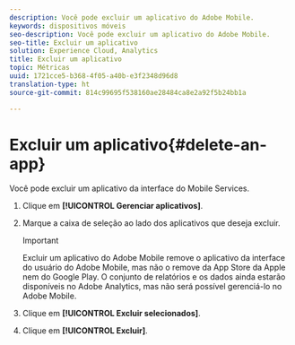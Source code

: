```yaml
---
description: Você pode excluir um aplicativo do Adobe Mobile.
keywords: dispositivos móveis
seo-description: Você pode excluir um aplicativo do Adobe Mobile.
seo-title: Excluir um aplicativo
solution: Experience Cloud, Analytics
title: Excluir um aplicativo
topic: Métricas
uuid: 1721cce5-b368-4f05-a40b-e3f2348d96d8
translation-type: ht
source-git-commit: 814c99695f538160ae28484ca8e2a92f5b24bb1a

---
```



# Excluir um aplicativo{#delete-an-app}

Você pode excluir um aplicativo da interface do Mobile Services.

1. Clique em **[!UICONTROL Gerenciar aplicativos]**.
1. Marque a caixa de seleção ao lado dos aplicativos que deseja excluir.

   >[!IMPORTANT]
   >
   >Excluir um aplicativo do Adobe Mobile remove o aplicativo da interface do usuário do Adobe Mobile, mas não o remove da App Store da Apple nem do Google Play. O conjunto de relatórios e os dados ainda estarão disponíveis no Adobe Analytics, mas não será possível gerenciá-lo no Adobe Mobile.

1. Clique em **[!UICONTROL Excluir selecionados]**.
1. Clique em **[!UICONTROL Excluir]**.
